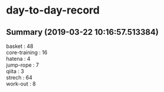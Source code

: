 # day-to-day-record  
## Summary  (2019-03-22 10:16:57.513384)  
basket : 48  
core-training : 16  
hatena : 4  
jump-rope : 7  
qiita : 3  
strech : 64  
work-out : 8  
